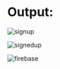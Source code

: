 # Output:

![signup](https://user-images.githubusercontent.com/77727169/117540034-e01c5400-b02a-11eb-90e6-7d7361a4bb36.png)

![signedup](https://user-images.githubusercontent.com/77727169/117540047-ea3e5280-b02a-11eb-8ca5-d2416b042c23.png)

![firebase](https://user-images.githubusercontent.com/77727169/117540056-f0ccca00-b02a-11eb-8126-c2aac7bd251a.png)


